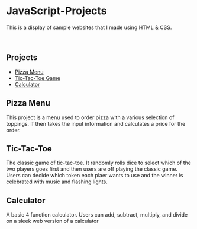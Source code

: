 # JavaScript-Projects
This is a display of sample websites that I made using HTML & CSS.

<br>

<strong><h2>Projects</h2></strong>
  <ul>
  <li><a href="https://github.com/RammoyL/JavaScript-Projects/tree/main/Basic%20JavaScript%20Projects/Pizza_Project">Pizza Menu</a></li>
  <li><a href="https://github.com/RammoyL/JavaScript-Projects/tree/main/Basic%20JavaScript%20Projects/TicTacToe">Tic-Tac-Toe Game</a></li>
  <li><a href="https://github.com/RammoyL/JavaScript-Projects/blob/main/Basic%20JavaScript%20Projects/JavaScript%20Projects/calculator.html">Calculator</a></li>
  </ul>
  
  <h2>Pizza Menu</h2>
  This project is a menu used to order pizza with a various selection of toppings. If then takes the input information and calculates a price for the order.
  <h2>Tic-Tac-Toe</h2>
  <p>The classic game of tic-tac-toe. It randomly rolls dice to select which of the two players goes first and then users are off playing the classic game. Users can        decide which token each plaer wants to use and the winner is celebrated with music and flashing lights.
  <h2>Calculator</h2>
  A basic 4 function calculator. Users can add, subtract, multiply, and divide on a sleek web version of a calculator
